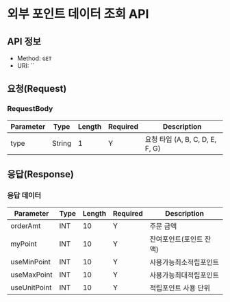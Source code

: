 # 외부 포인트 데이터 조회 API

## API 정보

- Method: `GET`
- URI: ``

## 요청(Request)

### RequestBody

| Parameter | Type   | Length | Required | Description                 |
|-----------|--------|--------|----------|-----------------------------|
| type      | String | 1      | Y        | 요청 타입 (A, B, C, D, E, F, G) |

## 응답(Response)

### 응답 데이터

| Parameter   | Type   | Length | Required | Description          |
|-------------|--------|--------|----------|----------------------|
| orderAmt    | INT    | 10     | Y        | 주문 금액            |
| myPoint     | INT    | 10     | Y        | 잔여포인트(포인트 잔액) |
| useMinPoint | INT    | 10     | Y        | 사용가능최소적립포인트 |
| useMaxPoint | INT    | 10     | Y        | 사용가능최대적립포인트 |
| useUnitPoint | INT   | 10     | Y        | 적립포인트 사용 단위   |
